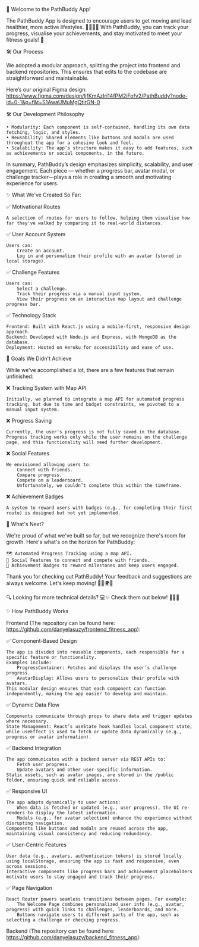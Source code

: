 🌟 Welcome to the PathBuddy App!

The PathBuddy App is designed to encourage users to get moving and lead healthier, more active lifestyles. 🏃‍♂️🚶‍♀️
With PathBuddy, you can track your progress, visualise your achievements, and stay motivated to meet your fitness goals! 💪


🛠️ Our Process

We adopted a modular approach, splitting the project into frontend and backend repositories. This ensures that edits to the codebase are straightforward and maintainable.

Here’s our original Figma design: https://www.figma.com/design/ljfKmAzIri14fPM2iFofv2/PathBuddy?node-id=0-1&p=f&t=S1AwaUMuMgQtirGN-0

🛠️ Our Development Philosophy

    • Modularity: Each component is self-contained, handling its own data fetching, logic, and styles.
    • Reusability: Shared elements like buttons and modals are used throughout the app for a cohesive look and feel.
    • Scalability: The app’s structure makes it easy to add features, such as achievements or social components, in the future.
    
In summary, PathBuddy’s design emphasizes simplicity, scalability, and user engagement. Each piece — whether a progress bar, avatar modal, or challenge tracker—plays a role in creating a smooth and motivating experience for users.

✨ What We've Created So Far:

✅ Motivational Routes

    A selection of routes for users to follow, helping them visualise how far they've walked by comparing it to real-world distances.

✅ User Account System

    Users can:
        Create an account.
        Log in and personalize their profile with an avatar (stored in local storage).

✅ Challenge Features

    Users can:
        Select a challenge.
        Track their progress via a manual input system.
        View their progress on an interactive map layout and challenge progress bar.

✅ Technology Stack

    Frontend: Built with React.js using a mobile-first, responsive design approach.
    Backend: Developed with Node.js and Express, with MongoDB as the database.
    Deployment: Hosted on Heroku for accessibility and ease of use.


🚧 Goals We Didn't Achieve 

While we've accomplished a lot, there are a few features that remain unfinished:

❌ Tracking System with Map API

    Initially, we planned to integrate a map API for automated progress tracking, but due to time and budget constraints, we pivoted to a manual input system.

❌ Progress Saving

    Currently, the user's progress is not fully saved in the database. Progress tracking works only while the user remains on the challenge page, and this functionality will need further development.

❌ Social Features

    We envisioned allowing users to:
        Connect with friends.
        Compare progress.
        Compete on a leaderboard.
        Unfortunately, we couldn’t complete this within the timeframe.

❌ Achievement Badges

    A system to reward users with badges (e.g., for completing their first route) is designed but not yet implemented.

🔄 What's Next?

We're proud of what we've built so far, but we recognize there's room for growth. Here's what's on the horizon for PathBuddy:

    🗺️ Automated Progress Tracking using a map API.
    👯 Social Features to connect and compete with friends.
    🏅 Achievement Badges to reward milestones and keep users engaged.

Thank you for checking out PathBuddy! Your feedback and suggestions are always welcome. Let's keep moving! 🚶‍♀️🌍✨

🔍 Looking for more technical details? 💻✨ Check them out below! 📖👨‍💻

✨ How PathBuddy Works

Frontend (The repository can be found here: https://github.com/danyelasuzy/frontend_fitness_app): 

✅ Component-Based Design

    The app is divided into reusable components, each responsible for a specific feature or functionality.
    Examples include:
        ProgressContainer: Fetches and displays the user’s challenge progress.
        AvatarDisplay: Allows users to personalize their profile with avatars.
    This modular design ensures that each component can function independently, making the app easier to develop and maintain.

✅ Dynamic Data Flow

    Components communicate through props to share data and trigger updates where necessary.
    State Management: React’s useState hook handles local component state, while useEffect is used to fetch or update data dynamically (e.g., progress or avatar information).

✅ Backend Integration

    The app communicates with a backend server via REST APIs to:
        Fetch user progress.
        Update avatars and other user-specific information.
    Static assets, such as avatar images, are stored in the /public folder, ensuring quick and reliable access.

✅ Responsive UI

    The app adapts dynamically to user actions:
        When data is fetched or updated (e.g., user progress), the UI re-renders to display the latest information.
        Modals (e.g., for avatar selection) enhance the experience without disrupting navigation.
    Components like buttons and modals are reused across the app, maintaining visual consistency and reducing redundancy.

✅ User-Centric Features

    User data (e.g., avatars, authentication tokens) is stored locally using localStorage, ensuring the app is fast and responsive, even across sessions.
    Interactive components like progress bars and achievement placeholders motivate users to stay engaged and track their progress.

✅ Page Navigation

    React Router powers seamless transitions between pages. For example:
        The Welcome Page combines personalized user info (e.g., avatar, progress) with quick links to challenges, leaderboards, and more.
        Buttons navigate users to different parts of the app, such as selecting a challenge or checking progress.

Backend (The repository can be found here: https://github.com/danyelasuzy/backend_fitness_app):




